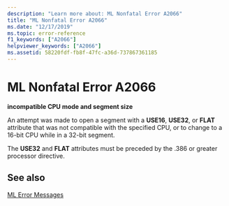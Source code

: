 ```yaml
---
description: "Learn more about: ML Nonfatal Error A2066"
title: "ML Nonfatal Error A2066"
ms.date: "12/17/2019"
ms.topic: error-reference
f1_keywords: ["A2066"]
helpviewer_keywords: ["A2066"]
ms.assetid: 58220fdf-fb8f-47fc-a36d-737867361185
---
```

# ML Nonfatal Error A2066

**incompatible CPU mode and segment size**

An attempt was made to open a segment with a **USE16**, **USE32**, or **FLAT** attribute that was not compatible with the specified CPU, or to change to a 16-bit CPU while in a 32-bit segment.

The **USE32** and **FLAT** attributes must be preceded by the .386 or greater processor directive.

## See also

[ML Error Messages](ml-error-messages.md)
